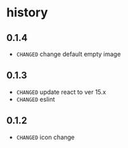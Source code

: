 # history

## 0.1.4

* `CHANGED` change default empty image

## 0.1.3

* `CHANGED` update react to ver 15.x
* `CHANGED` eslint

## 0.1.2

* `CHANGED` icon change